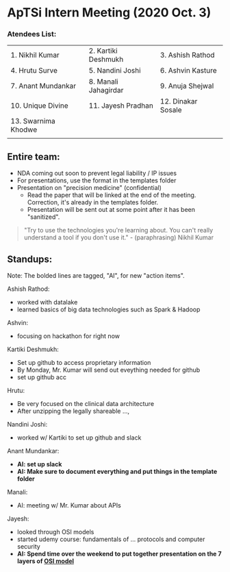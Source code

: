 # ApTSi Intern Meeting (2020 Oct. 3)

### Atendees List:

| | | |
|-|-|-|
| 1. Nikhil Kumar | 2. Kartiki Deshmukh | 3. Ashish Rathod |
| 4. Hrutu Surve | 5. Nandini Joshi | 6. Ashvin Kasture |
| 7. Anant Mundankar | 8. Manali Jahagirdar | 9. Anuja Shejwal |
| 10. Unique Divine | 11. Jayesh Pradhan | 12. Dinakar Sosale |
|13. Swarnima Khodwe| | |
| | | |

## Entire team:
- NDA coming out soon to prevent legal liability / IP issues 
- For presentations, use the format in the templates folder
- Presentation on "precision medicine" (confidential)
  - Read the paper that will be linked at the end of the meeting. Correction, it's already in the templates folder. 
  - Presentation will be sent out at some point after it has been "sanitized". 

> "Try to use the technologies you're learning about. You can't really understand a tool if you don't use it." - (paraphrasing) Nikhil Kumar 

## Standups:

Note: The bolded lines are tagged, "AI", for new "action items". 

Ashish Rathod:
- worked with datalake 
- learned basics of big data technologies such as Spark & Hadoop

Ashvin:
- focusing on hackathon for right now

Kartiki Deshmukh:
- Set up github to access proprietary information
- By Monday, Mr. Kumar will send out eveything needed for github
- set up github acc

Hrutu:
- Be very focused on the clinical data architecture
- After unzipping the legally shareable ..., 

Nandini Joshi:
- worked w/ Kartiki to set up github and slack

Anant Mundankar:
- **AI: set up slack**
- **AI: Make sure to document everything and put things in the template folder**

Manali:
- AI: meeting w/ Mr. Kumar about APIs

Jayesh:
- looked through OSI models
- started udemy course: fundamentals of ... protocols and computer security
- **AI: Spend time over the weekend to put together presentation on the 7 layers of [OSI model](https://en.wikipedia.org/wiki/OSI_model)**






